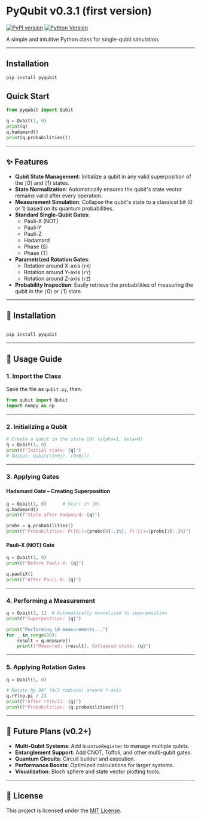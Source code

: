 # PyQubit v0.3.1 (first version)

[![PyPI version](https://img.shields.io/pypi/v/pyqubit.svg)](https://pypi.org/project/pyqubit/)
[![Python Version](https://img.shields.io/pypi/pyversions/pyqubit.svg)](https://pypi.org/project/pyqubit/)

A simple and intuitive Python class for single-qubit simulation.

---

## Installation

```bash
pip install pyqubit
```

## Quick Start

```python
from pyqubit import Qubit

q = Qubit(1, 0)
print(q)
q.hadamard()
print(q.probabilities())
```

---

## ✨ Features

- **Qubit State Management**: Initialize a qubit in any valid superposition of the ∣0⟩ and ∣1⟩ states.
- **State Normalization**: Automatically ensures the qubit's state vector remains valid after every operation.
- **Measurement Simulation**: Collapse the qubit's state to a classical bit (0 or 1) based on its quantum probabilities.
- **Standard Single-Qubit Gates**:
  - Pauli-X (NOT)
  - Pauli-Y
  - Pauli-Z
  - Hadamard
  - Phase (S)
  - Phase (T)
- **Parametrized Rotation Gates**:
  - Rotation around X-axis (`rX`)
  - Rotation around Y-axis (`rY`)
  - Rotation around Z-axis (`rZ`)
- **Probability Inspection**: Easily retrieve the probabilities of measuring the qubit in the ∣0⟩ or ∣1⟩ state.

---

## 🧩 Installation



```bash

pip install pyqubit
```

---

## 🚀 Usage Guide

### 1. Import the Class

Save the file as `qubit.py`, then:

```python
from qubit import Qubit
import numpy as np
```

---

### 2. Initializing a Qubit

```python
# Create a qubit in the state |0⟩ (alpha=1, beta=0)
q = Qubit(1, 0)
print(f"Initial state: {q}")
# Output: Qubit((1+0j), (0+0j))
```

---

### 3. Applying Gates

#### Hadamard Gate – Creating Superposition

```python
q = Qubit(1, 0)      # Start in |0⟩
q.hadamard()
print(f"State after Hadamard: {q}")

probs = q.probabilities()
print(f"Probabilities: P(|0⟩)={probs[0]:.1%}, P(|1⟩)={probs[1]:.1%}")
```

#### Pauli-X (NOT) Gate

```python
q = Qubit(1, 0)
print(f"Before Pauli-X: {q}")

q.pauliX()
print(f"After Pauli-X: {q}")
```

---

### 4. Performing a Measurement

```python
q = Qubit(1, 1)  # Automatically normalized to superposition
print(f"Superposition: {q}")

print("Performing 10 measurements...")
for _ in range(10):
    result = q.measure()
    print(f"Measured: {result}, Collapsed state: {q}")
```

---

### 5. Applying Rotation Gates

```python
q = Qubit(1, 0)

# Rotate by 90° (π/2 radians) around Y-axis
q.rY(np.pi / 2)
print(f"After rY(π/2): {q}")
print(f"Probabilities: {q.probabilities()}")
```

---

## 🔭 Future Plans (v0.2+)

* **Multi-Qubit Systems**: Add `QuantumRegister` to manage multiple qubits.
* **Entanglement Support**: Add CNOT, Toffoli, and other multi-qubit gates.
* **Quantum Circuits**: Circuit builder and execution.
* **Performance Boosts**: Optimized calculations for larger systems.
* **Visualization**: Bloch sphere and state vector plotting tools.

---

## 📄 License

This project is licensed under the [MIT License](./LICENSE). 
